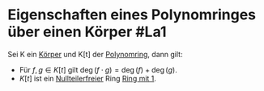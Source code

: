# Eigenschaften eines Polynomringes über einen Körper #La1 
Sei K ein [Körper](K%C3%B6rper.md) und K[t] der [Polynomring](Polynomring.md), dann gilt:
- Für $f,g\in K[t]$ gilt $\deg(f\cdot g)=\deg(f)+\deg(g)$.
- $K[t]$ ist ein [Nullteilerfreier](Nullteiler.md) Ring [Ring mit 1](Ring%20mit%201.md).